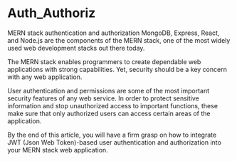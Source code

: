 # Auth_Authoriz
MERN stack authentication and authorization
MongoDB, Express, React, and Node.js are the components of the MERN stack, one of the most widely used web development stacks out there today.

The MERN stack enables programmers to create dependable web applications with strong capabilities. Yet, security should be a key concern with any web application.

User authentication and permissions are some of the most important security features of any web service. In order to protect sensitive information and stop unauthorized access to important functions, these make sure that only authorized users can access certain areas of the application.

By the end of this article, you will have a firm grasp on how to integrate JWT (Json Web Token)-based user authentication and authorization into your MERN stack web application.
